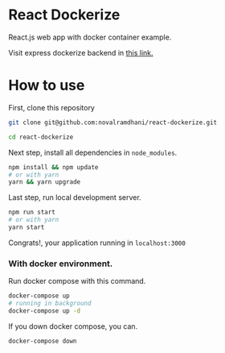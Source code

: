 # React Dockerize
React.js web app with docker container example.

Visit express dockerize backend in [this link.](https://github.com/novalramdhani/express-dockerize)

# How to use
First, clone this repository
```bash
git clone git@github.com:novalramdhani/react-dockerize.git

cd react-dockerize
```

Next step, install all dependencies in `node_modules`.
```bash
npm install && npm update
# or with yarn
yarn && yarn upgrade
```

Last step, run local development server.
```bash
npm run start
# or with yarn
yarn start
```

Congrats!, your application running in `localhost:3000`

### With docker environment.
Run docker compose with this command.
```bash
docker-compose up
# running in background
docker-compose up -d
```

If you down docker compose, you can.
```bash
docker-compose down
```